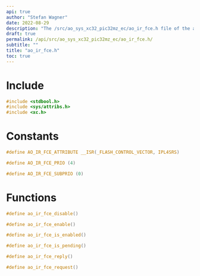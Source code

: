 ```yaml
---
api: true
author: "Stefan Wagner"
date: 2022-08-29
description: "The /src/ao_sys_xc32_pic32mz_ec/ao_ir_fce.h file of the ao real-time operating system."
draft: true
permalink: /api/src/ao_sys_xc32_pic32mz_ec/ao_ir_fce.h/
subtitle: ""
title: "ao_ir_fce.h"
toc: true
---
```


# Include

```c
#include <stdbool.h>
#include <sys/attribs.h>
#include <xc.h>
```

# Constants

```c
#define AO_IR_FCE_ATTRIBUTE __ISR(_FLASH_CONTROL_VECTOR, IPL4SRS)
```

```c
#define AO_IR_FCE_PRIO (4)
```

```c
#define AO_IR_FCE_SUBPRIO (0)
```

# Functions

```c
#define ao_ir_fce_disable()
```

```c
#define ao_ir_fce_enable()
```

```c
#define ao_ir_fce_is_enabled()
```

```c
#define ao_ir_fce_is_pending()
```

```c
#define ao_ir_fce_reply()
```

```c
#define ao_ir_fce_request()
```

